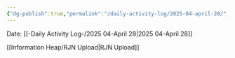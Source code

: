 ```yaml
---
{"dg-publish":true,"permalink":"/daily-activity-log/2025-04-april-28/","noteIcon":"","created":"2025-05-20T09:18:15.629-05:00"}
---
```


Date: [[-Daily Activity Log-/2025 04-April 28\|2025 04-April 28]]

[[Information Heap/RJN Upload\|RJN Upload]]